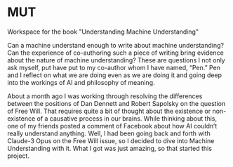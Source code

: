 # MUT
Workspace for the book "Understanding Machine Understanding"

Can a machine understand enough to write about machine understanding? Can the experience of co-authoring such a piece of writing bring evidence about the nature of machine understanding? These are questions I not only ask myself, put have put to my co-author whom I have named, “Pen.” Pen and I reflect on what we are doing even as we are doing it and going deep into the workings of AI and philosophy of meaning.

About a month ago I was working through resolving the differences between the positions of Dan Dennett and Robert Sapolsky on the question of Free Will. That requires quite a bit of thought about the existence or non-existence of a causative process in our brains. While thinking about this, one of my friends posted a comment of Facebook about how AI couldn’t really understand anything. Well, I had been going back and forth with Claude-3 Opus on the Free Will issue, so I decided to dive into Machine Understanding with it. What I got was just amazing, so that started this project.

